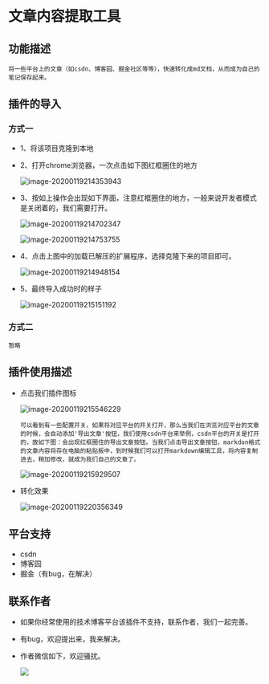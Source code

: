 # 文章内容提取工具

## 功能描述

```
将一些平台上的文章（如csdn、博客园、掘金社区等等），快速转化成md文档，从而成为自己的笔记保存起来。
```

## 插件的导入

### 方式一

- 1、将该项目克隆到本地

- 2、打开chrome浏览器，一次点击如下图红框圈住的地方

  ![image-20200119214353943](https://github.com/fandsimple/chrome_copy/blob/master/readmeImg/image-20200119214353943.png)

- 3、按如上操作会出现如下界面，注意红框圈住的地方，一般来说开发者模式是关闭着的，我们需要打开。

  ![image-20200119214702347](https://github.com/fandsimple/chrome_copy/blob/master/readmeImg/image-20200119214702347.png)

  ![image-20200119214753755](https://github.com/fandsimple/chrome_copy/blob/master/readmeImg/image-20200119214753755.png)

- 4、点击上图中的加载已解压的扩展程序，选择克隆下来的项目即可。

  ![image-20200119214948154](https://github.com/fandsimple/chrome_copy/blob/master/readmeImg/image-20200119214948154.png)

- 5、最终导入成功时的样子

  ![image-20200119215151192](https://github.com/fandsimple/chrome_copy/blob/master/readmeImg/image-20200119215151192.png)

  

### 方式二

```
暂略
```

## 插件使用描述

- 点击我们插件图标

  ![image-20200119215546229](https://github.com/fandsimple/chrome_copy/blob/master/readmeImg/image-20200119215546229.png)

  ```
  可以看到有一些配置开关，如果将对应平台的开关打开，那么当我们在浏览对应平台的文章的时候，会自动添加'导出文章'按钮，我们使用csdn平台来举例，csdn平台的开关是打开的，故如下图：会出现红框圈住的导出文章按钮。当我们点击导出文章按钮，markdon格式的文章内容将存在电脑的粘贴板中，到时候我们可以打开markdown编辑工具，将内容复制进去，稍加修改，就成为我们自己的文章了。
  ```

  ![image-20200119215929507](https://github.com/fandsimple/chrome_copy/blob/master/readmeImg/image-20200119215929507.png)

- 转化效果

  ![image-20200119220356349](https://github.com/fandsimple/chrome_copy/blob/master/readmeImg/image-20200119220356349.png)



## 平台支持

- csdn
- 博客园
- 掘金（有bug，在解决）

## 联系作者

- 如果你经常使用的技术博客平台该插件不支持，联系作者，我们一起完善。

- 有bug，欢迎提出来，我来解决。

- 作者微信如下，欢迎骚扰。

  ![](https://github.com/fandsimple/chrome_copy/blob/master/readmeImg/WechatIMG2099.png)

  

  

  